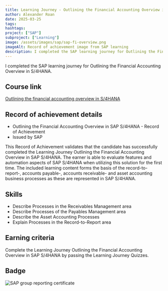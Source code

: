 ```yaml
---
title: Learning Journey - Outlining the Financial Accounting Overview in S/4HANA
author: Alexander Roan
date: 2025-03-25
tags: 
hashtags:
project: ["SAP"]
subproject: ["Learning"]
image: /assets/images/sap/sap-fi-overview.png
imageAlt: Record of achievement image from SAP learning
description: I completed the SAP learning journey for Outlining the Financial Accounting Overview in S/4HANA.
---
```


I completed the SAP learning journey for Outlining the Financial Accounting Overview in S/4HANA.

## Course link

[Outlining the financial accounting overview in S/4HANA](https://learning.sap.com/learning-journeys/outlining-the-financial-accounting-overview-in-sap-s-4hana)

## Record of achievement details

- Outlining the Financial Accounting Overview in SAP S/4HANA - Record of Achievement
- Issued by SAP

This Record of Achievement validates that the candidate has successfully completed the Learning Journey Outlining the Financial Accounting Overview in SAP S/4HANA. The earner is able to evaluate features and automation aspects of SAP S/4HANA when utilizing this solution for the first time. The included learning content forms the basis of the record-to-report-, accounts payable-, accounts receivable- and asset accounting business processes as these are represented in SAP S/4HANA.

## Skills

- Describe Processes in the Receivables Management area
- Describe Processes of the Payables Management area
- Describe the Asset Accounting Processes
- Explain Processes in the Record-to-Report area

## Earning criteria

Complete the Learning Journey Outlining the Financial Accounting Overview in SAP S/4HANA by passing the Learning Journey Quizzes.

## Badge

![SAP group reporting certificate](/assets/images/sap/sap-fi-overview.png)